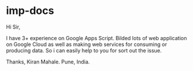 # imp-docs

Hi Sir,

I have 3+ experience on Google Apps Script. Bilded lots of web application on Google Cloud as well as making web services for consuming or producing data. So i can easily help to you for sort out the issue. 

Thanks,
Kiran Mahale.
Pune, India.
